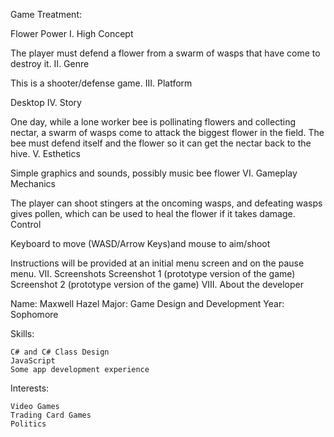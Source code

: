 Game Treatment:


Flower Power
I. High Concept

The player must defend a flower from a swarm of wasps that have come to destroy it.
II. Genre

This is a shooter/defense game.
III. Platform

Desktop
IV. Story

One day, while a lone worker bee is pollinating flowers and collecting nectar, a swarm of wasps come to attack the biggest flower in the field. The bee must defend itself and the flower so it can get the nectar back to the hive.
V. Esthetics

Simple graphics and sounds, possibly music
bee flower
VI. Gameplay
Mechanics

The player can shoot stingers at the oncoming wasps, and defeating wasps gives pollen, which can be used to heal the flower if it takes damage.
Control

Keyboard to move (WASD/Arrow Keys)and mouse to aim/shoot

Instructions will be provided at an initial menu screen and on the pause menu.
VII. Screenshots
Screenshot 1 (prototype version of the game)
Screenshot 2 (prototype version of the game)
VIII. About the developer

Name:
    Maxwell Hazel
Major:
    Game Design and Development
Year:
    Sophomore

Skills:

    C# and C# Class Design
    JavaScript
    Some app development experience

Interests:

    Video Games
    Trading Card Games
    Politics

